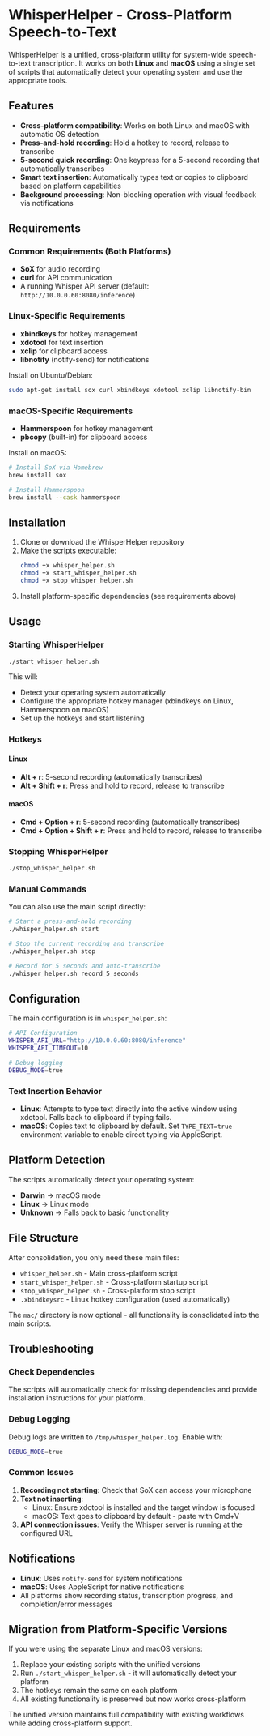 # WhisperHelper - Cross-Platform Speech-to-Text

WhisperHelper is a unified, cross-platform utility for system-wide speech-to-text transcription. It works on both **Linux** and **macOS** using a single set of scripts that automatically detect your operating system and use the appropriate tools.

## Features

- **Cross-platform compatibility**: Works on both Linux and macOS with automatic OS detection
- **Press-and-hold recording**: Hold a hotkey to record, release to transcribe
- **5-second quick recording**: One keypress for a 5-second recording that automatically transcribes
- **Smart text insertion**: Automatically types text or copies to clipboard based on platform capabilities
- **Background processing**: Non-blocking operation with visual feedback via notifications

## Requirements

### Common Requirements (Both Platforms)
- **SoX** for audio recording
- **curl** for API communication
- A running Whisper API server (default: `http://10.0.0.60:8080/inference`)

### Linux-Specific Requirements
- **xbindkeys** for hotkey management
- **xdotool** for text insertion
- **xclip** for clipboard access
- **libnotify** (notify-send) for notifications

Install on Ubuntu/Debian:
```bash
sudo apt-get install sox curl xbindkeys xdotool xclip libnotify-bin
```

### macOS-Specific Requirements
- **Hammerspoon** for hotkey management
- **pbcopy** (built-in) for clipboard access

Install on macOS:
```bash
# Install SoX via Homebrew
brew install sox

# Install Hammerspoon
brew install --cask hammerspoon
```

## Installation

1. Clone or download the WhisperHelper repository
2. Make the scripts executable:
   ```bash
   chmod +x whisper_helper.sh
   chmod +x start_whisper_helper.sh
   chmod +x stop_whisper_helper.sh
   ```
3. Install platform-specific dependencies (see requirements above)

## Usage

### Starting WhisperHelper

```bash
./start_whisper_helper.sh
```

This will:
- Detect your operating system automatically
- Configure the appropriate hotkey manager (xbindkeys on Linux, Hammerspoon on macOS)
- Set up the hotkeys and start listening

### Hotkeys

#### Linux
- **Alt + r**: 5-second recording (automatically transcribes)
- **Alt + Shift + r**: Press and hold to record, release to transcribe

#### macOS
- **Cmd + Option + r**: 5-second recording (automatically transcribes)
- **Cmd + Option + Shift + r**: Press and hold to record, release to transcribe

### Stopping WhisperHelper

```bash
./stop_whisper_helper.sh
```

### Manual Commands

You can also use the main script directly:

```bash
# Start a press-and-hold recording
./whisper_helper.sh start

# Stop the current recording and transcribe
./whisper_helper.sh stop

# Record for 5 seconds and auto-transcribe
./whisper_helper.sh record_5_seconds
```

## Configuration

The main configuration is in `whisper_helper.sh`:

```bash
# API Configuration
WHISPER_API_URL="http://10.0.0.60:8080/inference"
WHISPER_API_TIMEOUT=10

# Debug logging
DEBUG_MODE=true
```

### Text Insertion Behavior

- **Linux**: Attempts to type text directly into the active window using xdotool. Falls back to clipboard if typing fails.
- **macOS**: Copies text to clipboard by default. Set `TYPE_TEXT=true` environment variable to enable direct typing via AppleScript.

## Platform Detection

The scripts automatically detect your operating system:
- **Darwin** → macOS mode
- **Linux** → Linux mode
- **Unknown** → Falls back to basic functionality

## File Structure

After consolidation, you only need these main files:
- `whisper_helper.sh` - Main cross-platform script
- `start_whisper_helper.sh` - Cross-platform startup script
- `stop_whisper_helper.sh` - Cross-platform stop script
- `.xbindkeysrc` - Linux hotkey configuration (used automatically)

The `mac/` directory is now optional - all functionality is consolidated into the main scripts.

## Troubleshooting

### Check Dependencies
The scripts will automatically check for missing dependencies and provide installation instructions for your platform.

### Debug Logging
Debug logs are written to `/tmp/whisper_helper.log`. Enable with:
```bash
DEBUG_MODE=true
```

### Common Issues

1. **Recording not starting**: Check that SoX can access your microphone
2. **Text not inserting**: 
   - Linux: Ensure xdotool is installed and the target window is focused
   - macOS: Text goes to clipboard by default - paste with Cmd+V
3. **API connection issues**: Verify the Whisper server is running at the configured URL

## Notifications

- **Linux**: Uses `notify-send` for system notifications
- **macOS**: Uses AppleScript for native notifications
- All platforms show recording status, transcription progress, and completion/error messages

## Migration from Platform-Specific Versions

If you were using the separate Linux and macOS versions:

1. Replace your existing scripts with the unified versions
2. Run `./start_whisper_helper.sh` - it will automatically detect your platform
3. The hotkeys remain the same on each platform
4. All existing functionality is preserved but now works cross-platform

The unified version maintains full compatibility with existing workflows while adding cross-platform support. 